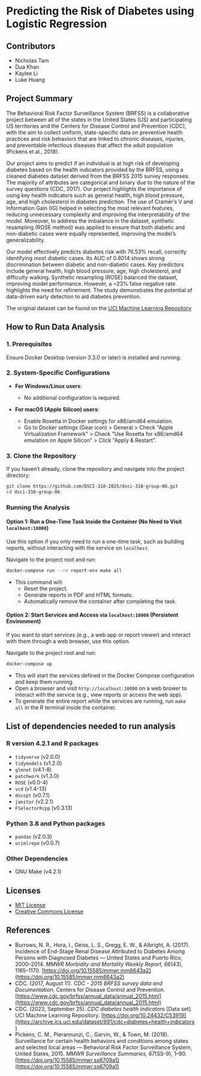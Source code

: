 # Predicting the Risk of Diabetes using Logistic Regression

## Contributors

- Nicholas Tam
- Dua Khan
- Kaylee Li
- Luke Huang

## Project Summary

The Behavioral Risk Factor Surveillance System (BRFSS) is a collaborative project between all of the states in the United States (US) and participating US territories and the Centers for Disease Control and Prevention (CDC), with the aim to collect uniform, state-specific data on preventive health practices and risk behaviors that are linked to chronic diseases, injuries, and preventable infectious diseases that affect the adult population (Pickens et al., 2018).

Our project aims to predict if an individual is at high risk of developing diabetes based on the health indicators provided by the BRFSS, using a cleaned diabetes dataset derived from the BRFSS 2015 survey responses. The majority of attributes are categorical and binary due to the nature of the survey questions (CDC, 2017). Our project highlights the importance of using key health indicators such as general health, high blood pressure, age, and high cholesterol in diabetes prediction. The use of Cramér’s V and Information Gain (IG) helped in selecting the most relevant features, reducing unnecessary complexity and improving the interpretability of the model. Moreover, to address the imbalance in the dataset, synthetic resampling (ROSE method) was applied to ensure that both diabetic and non-diabetic cases were equally represented, improving the model’s generalizability.

 Our model effectively predicts diabetes risk with 76.53% recall, correctly identifying most diabetic cases. Its AUC of 0.8014 shows strong discrimination between diabetic and non-diabetic cases. Key predictors include general health, high blood pressure, age, high cholesterol, and difficulty walking. Synthetic resampling (ROSE) balanced the dataset, improving model performance. However, a ~23% false negative rate highlights the need for refinement. The study demonstrates the potential of data-driven early detection to aid diabetes prevention.

The original dataset can be found on the [UCI Machine Learning Repository](https://archive.ics.uci.edu/dataset/891/cdc+diabetes+health+indicators)

## How to Run Data Analysis

### 1. Prerequisites

Ensure Docker Desktop (version 3.3.0 or later) is installed and running.

### 2. System-Specific Configurations

- **For Windows/Linux users**:  
  - No additional configuration is required.

- **For macOS (Apple Silicon) users**:
  - Enable Rosetta in Docker settings for x86/amd64 emulation.
  - Go to Docker settings (Gear icon) > General > Check "Apple Virtualization Framework" > Check "Use Rosetta for x86/amd64 emulation on Apple Silicon" > Click "Apply & Restart".

### 3. Clone the Repository

If you haven’t already, clone the repository and navigate into the project directory:

```bash
git clone https://github.com/DSCI-310-2025/dsci-310-group-06.git
cd dsci-310-group-06
```

### Running the Analysis

#### **Option 1: Run a One-Time Task Inside the Container (No Need to Visit `localhost:10000`)**

Use this option if you only need to run a one-time task, such as building reports, without interacting with the service on `localhost`.

Navigate to the project root and run:

```bash
docker-compose run --rm report-env make all
```

- This command will:
  - Reset the project.
  - Generate reports in PDF and HTML formats.
  - Automatically remove the container after completing the task.

#### **Option 2: Start Services and Access via `localhost:10000` (Persistent Environment)**

If you want to start services (e.g., a web app or report viewer) and interact with them through a web browser, use this option.

Navigate to the project root and run:

```bash
docker-compose up
```

- This will start the services defined in the Docker Compose configuration and keep them running.
- Open a browser and visit `http://localhost:10000` on a web brower to interact with the service (e.g., view reports or access the web app).
- To generate the entire report while the services are running, run `make all` in the R terminal inside the container.

## List of dependencies needed to run analysis

### R version 4.2.1 and R packages

- `tidyverse` (v2.0.0)  
- `tidymodels` (v1.2.0)  
- `glmnet` (v4.1-8)  
- `patchwork` (v1.3.0)  
- `ROSE` (v0.0-4)  
- `vcd` (v1.4-13)
- `docopt` (v0.7.1)
- `janitor` (v2.2.1)
- `FSelectorRcpp` (v0.3.13)

### Python 3.8 and Python packages

- `pandas` (v2.0.3)
- `ucimlrepo` (v0.0.7)

### Other Dependencies

- GNU Make (v4.2.1)

## Licenses

- [MIT License](LICENSE-MIT.md)
- [Creative Commons License](LICENSE-CC.md)

## References

- Burrows, N. R., Hora, I., Geiss, L. S., Gregg, E. W., & Albright, A. (2017). Incidence of End-Stage Renal Disease Attributed to Diabetes Among Persons with Diagnosed Diabetes — United States and Puerto Rico, 2000–2014. *MMWR Morbidity and Mortality Weekly Report, 66*(43), 1165–1170. [https://doi.org/10.15585/mmwr.mm6643a2](https://doi.org/10.15585/mmwr.mm6643a2)
- CDC. (2017, August 11). *CDC - 2015 BRFSS survey data and Documentation*. Centers for Disease Control and Prevention. [https://www.cdc.gov/brfss/annual_data/annual_2015.html](https://www.cdc.gov/brfss/annual_data/annual_2015.html)
- CDC. (2023, September 25). *CDC diabetes health indicators* [Data set]. UCI Machine Learning Repository. [https://doi.org/10.24432/C53919](https://archive.ics.uci.edu/dataset/891/cdc+diabetes+health+indicators)
- Pickens, C. M., Pierannunzi, C., Garvin, W., & Town, M. (2018). Surveillance for certain health behaviors and conditions among states and selected local areas — Behavioral Risk Factor Surveillance System, United States, 2015. *MMWR Surveillance Summaries, 67*(SS-9), 1–90. [https://doi.org/10.15585/mmwr.ss6709a1](https://doi.org/10.15585/mmwr.ss6709a1)
